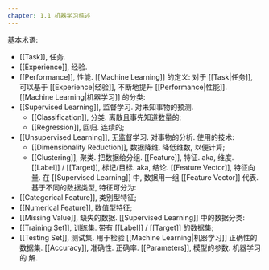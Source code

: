 ```yaml
---
chapter: 1.1 机器学习综述
---
```


基本术语:
- [[Task]], 任务.
- [[Experience]], 经验.
- [[Performance]], 性能.
[[Machine Learning]] 的定义: 对于 [[Task|任务]], 可以基于 [[Experience|经验]], 不断地提升 [[Performance|性能]].
[[Machine Learning|机器学习]] 的分类:
- [[Supervised Learning]], 监督学习. 对未知事物的预测.
	- [[Classification]], 分类. 离散且事先知道数量的;
	- [[Regression]], 回归. 连续的;
- [[Unsupervised Learning]], 无监督学习. 对事物的分析. 使用的技术:
	- [[Dimensionality Reduction]], 数据降维. 降低维数, 以便计算;
	- [[Clustering]], 聚类. 把数据给分组.
[[Feature]], 特征. aka, 维度. 
[[Label]] / [[Target]], 标记/目标. aka, 结论.
[[Feature Vector]], 特征向量. 在 [[Supervised Learning]] 中, 数据用一组 [[Feature Vector]] 代表.
基于不同的数据类型, 特征可分为:
- [[Categorical Feature]], 类别型特征;
- [[Numerical Feature]], 数值型特征;
- [[Missing Value]], 缺失的数据.
[[Supervised Learning]] 中的数据分类:
- [[Training Set]], 训练集. 带有 [[Label]] / [[Target]] 的数据集;
- [[Testing Set]], 测试集. 用于检验 [[Machine Learning|机器学习]] 正确性的数据集.
[[Accuracy]], 准确性. 正确率.
[[Parameters]], 模型的参数. 机器学习的 解.